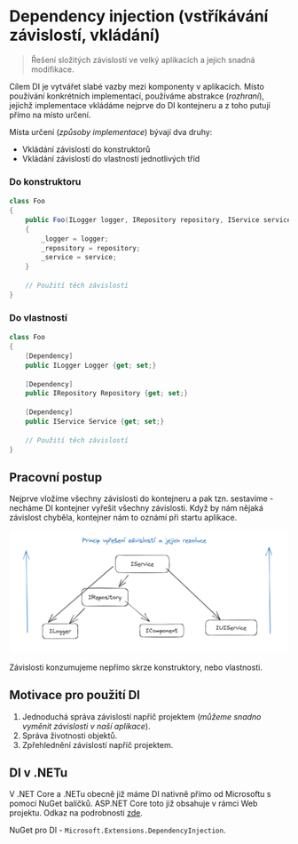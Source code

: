 # Dependency injection (vstříkávání závislostí, vkládání)

> Řešení složitých závislostí ve velký aplikacích a jejich snadná modifikace.

Cílem DI je vytvářet slabé vazby mezi komponenty v aplikacích. Místo používání konkrétních implementací, používáme abstrakce (_rozhraní_), jejichž implementace vkládáme nejprve do DI kontejneru a z toho putují přímo na místo určení.

Místa určení (_způsoby implementace_) bývají dva druhy:

- Vkládání závislostí do konstruktorů
- Vkládání závislostí do vlastností jednotlivých tříd

### Do konstruktoru

```csharp
class Foo
{
    public Foo(ILogger logger, IRepository repository, IService service)
    {
        _logger = logger;
        _repository = repository;
        _service = service;
    }

    // Použití těch závislostí
}
```

### Do vlastností

```csharp
class Foo
{
    [Dependency]
    public ILogger Logger {get; set;}

    [Dependency]
    public IRepository Repository {get; set;}

    [Dependency]
    public IService Service {get; set;}

    // Použití těch závislostí
}
```

## Pracovní postup

Nejprve vložíme všechny závislosti do kontejneru a pak tzn. sestavíme - necháme DI kontejner vyřešit všechny závislosti. Když by nám nějaká závislost chyběla, kontejner nám to oznámí při startu aplikace.

![Vyřešení závislostí v DI kontejneru](image.png)

Závislosti konzumujeme nepřímo skrze konstruktory, nebo vlastnosti.

## Motivace pro použití DI

1. Jednoduchá správa závislostí napříč projektem (_můžeme snadno vyměnit závislosti v naší aplikace_).
2. Správa životnosti objektů.
3. Zpřehlednění závislostí napříč projektem.

## DI v .NETu

V .NET Core a .NETu obecně již máme DI nativně přímo od Microsoftu s pomocí NuGet balíčků. ASP.NET Core toto již obsahuje v rámci Web projektu. Odkaz na podrobnosti [zde](https://learn.microsoft.com/en-us/dotnet/core/extensions/dependency-injection).

NuGet pro DI - `Microsoft.Extensions.DependencyInjection`.
